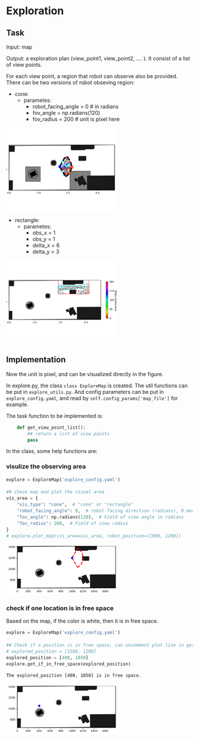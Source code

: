 # Exploration


## Task

Input: map

Output: a exploration plan (view_point1, view_point2, .... ). It consist of a list of view points. 

For each view point, a region that robot can observe also be provided.
There can be two versions of robot obseving region:

 - cone: 
   - parametes:
     - robot_facing_angle = 0 # in radians
     - fov_angle = np.radians(120)
     - fov_radius = 200 # unit is pixel here

  <img src="figures/cov.png" width="300">


 - rectangle:
   - parametes:
     - obs_x = 1
     - obs_y = 1
     - delta_x = 6
     - delta_y = 3

  <img src="figures/400_600.png" width="300">
  
## Implementation
Now the unit is pixel, and can be visualized directly in the figure.

In explore.py, the class `class ExploreMap` is created. The util functions can be put in `explore_utils.py`. And config parameters can be put in `explore_config.yaml`, and read by `self.config_params['map_file']` for example.


The task function to be implemented is:
```python
    def get_view_point_list():
        ## return a list of view points
        pass
```

In the class, some help functions are:

### visulize the observing area
```python
explore = ExploreMap('explore_config.yaml')

## check map and plot the visual area
vis_area = {
    "vis_type": "cone",  # "cone" or "rectangle"
    "robot_facing_angle": 0,  # robot facing direction (radians), 0 means facing right along the x-axis
    "fov_angle": np.radians(120),  # Field of view angle in radians
    "fov_radius": 200,  # Field of view radius
}
# explore.plot_map(vis_area=vis_area, robot_position=[1000, 1200])

```

  <img src="figures/map_check_1.png" width="300">


### check if one location is in free space
Based on the map, if the color is white, then it is in free space.
```python
explore = ExploreMap('explore_config.yaml')

## Check if a position is in free space, can uncomment plot line in get_if_in_free_space to visualize the position
# explored_position = [1500, 1200]
explored_position = [400, 1050]
explore.get_if_in_free_space(explored_position)

```

```bash
The explored_position [400, 1050] is in free space.
```
  <img src="figures/map_check.png" width="300">


